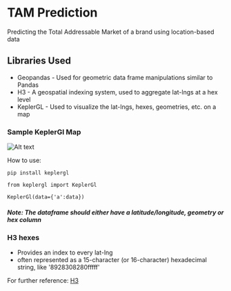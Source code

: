 # TAM Prediction

Predicting the Total Addressable Market of a brand using location-based data

## Libraries Used

 * Geopandas - Used for geometric data frame manipulations similar to Pandas
 * H3 - A geospatial indexing system, used to aggregate lat-lngs at a hex level
 * KeplerGL - Used to visualize the lat-lngs, hexes, geometries, etc. on a map

### Sample KeplerGl Map

![Alt text](https://assets-global.website-files.com/5f2a93fe880654a977c51043/60305b4c4e81d9b9e64d7334_kepler_sf_jupyter.png "Kepler")

How to use:

	pip install keplergl
	
	from keplergl import KeplerGl
	
	KeplerGl(data={'a':data})
	
##### Note: The dataframe should either have a latitude/longitude, geometry or hex column


### H3 hexes

 * Provides an index to every lat-lng
 * often represented as a 15-character (or 16-character) hexadecimal string, like '8928308280fffff'

For further reference: 	[H3](https://h3geo.org)

 
 